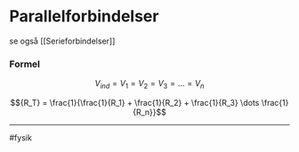 # Parallelforbindelser
se også [[Serieforbindelser]]

### Formel
$$V_{ind} = V_1 = V_2 = V_3 = \dots = V_n$$

$${R_T} = \frac{1}{\frac{1}{R_1} + \frac{1}{R_2} + \frac{1}{R_3} \dots \frac{1}{R_n}}$$

---
#fysik 

